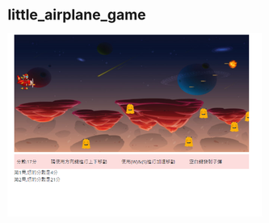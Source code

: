 # little_airplane_game

![image](https://github.com/richard85501/little_airplane_game/blob/main/airplane.PNG)
